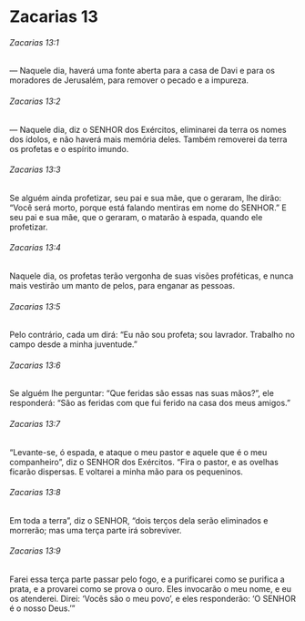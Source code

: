 # Zacarias 13

###### Zacarias 13:1

— Naquele dia, haverá uma fonte aberta para a casa de Davi e para os moradores de Jerusalém, para remover o pecado e a impureza.

###### Zacarias 13:2

— Naquele dia, diz o SENHOR dos Exércitos, eliminarei da terra os nomes dos ídolos, e não haverá mais memória deles. Também removerei da terra os profetas e o espírito imundo.

###### Zacarias 13:3

Se alguém ainda profetizar, seu pai e sua mãe, que o geraram, lhe dirão: “Você será morto, porque está falando mentiras em nome do SENHOR.” E seu pai e sua mãe, que o geraram, o matarão à espada, quando ele profetizar.

###### Zacarias 13:4

Naquele dia, os profetas terão vergonha de suas visões proféticas, e nunca mais vestirão um manto de pelos, para enganar as pessoas.

###### Zacarias 13:5

Pelo contrário, cada um dirá: “Eu não sou profeta; sou lavrador. Trabalho no campo desde a minha juventude.”

###### Zacarias 13:6

Se alguém lhe perguntar: “Que feridas são essas nas suas mãos?”, ele responderá: “São as feridas com que fui ferido na casa dos meus amigos.”

###### Zacarias 13:7

“Levante-se, ó espada, e ataque o meu pastor e aquele que é o meu companheiro”, diz o SENHOR dos Exércitos. “Fira o pastor, e as ovelhas ficarão dispersas. E voltarei a minha mão para os pequeninos.

###### Zacarias 13:8

Em toda a terra”, diz o SENHOR, “dois terços dela serão eliminados e morrerão; mas uma terça parte irá sobreviver.

###### Zacarias 13:9

Farei essa terça parte passar pelo fogo, e a purificarei como se purifica a prata, e a provarei como se prova o ouro. Eles invocarão o meu nome, e eu os atenderei. Direi: ‘Vocês são o meu povo’, e eles responderão: ‘O SENHOR é o nosso Deus.’”

